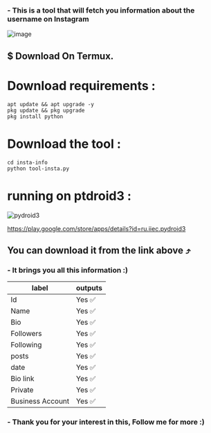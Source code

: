 <h3>- This is a tool that will fetch you information about the username on Instagram</h3>


![image](https://telegra.ph/file/48c603132838f5c2612a8.png)


<h2>$ Download On Termux.</h2>

# Download requirements :
```
apt update && apt upgrade -y
pkg update && pkg upgrade
pkg install python
```
# Download the tool :
```
cd insta-info
python tool-insta.py
```

# running on ptdroid3 :
![pydroid3](https://telegra.ph/file/bf11fa4ff02da0c4f7528.png)

https://play.google.com/store/apps/details?id=ru.iiec.pydroid3

<h2>You can download it from the link above ⤴</h2>



<h3>- It brings you all this information :)</h3>

| label | outputs |
| --- | --- |
| Id | Yes ✅ |
| Name | Yes ✅ |
| Bio | Yes ✅ |
| Followers | Yes ✅ |
| Following | Yes ✅ |
| posts | Yes ✅ |
| date | Yes ✅ |
| Bio link | Yes ✅ |
| Private | Yes ✅ |
| Business Account | Yes ✅ |



<h3>- Thank you for your interest in this, Follow me for more :)</h3>
